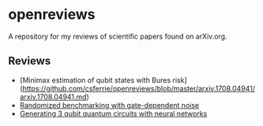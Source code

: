 # openreviews

A repository for my reviews of scientific papers found on arXiv.org. 

## Reviews

* [Minimax estimation of qubit states with Bures risk]
(https://github.com/csferrie/openreviews/blob/master/arxiv.1708.04941/arxiv.1708.04941.md)
* [Randomized benchmarking with gate-dependent noise](https://github.com/csferrie/openreviews/blob/master/arxiv.1703.09835/arxiv.1703.09835.md)
* [Generating 3 qubit quantum circuits with neural networks](https://github.com/csferrie/openreviews/blob/master/arxiv.1703.10743/arxiv.1703.10743.ipynb)

